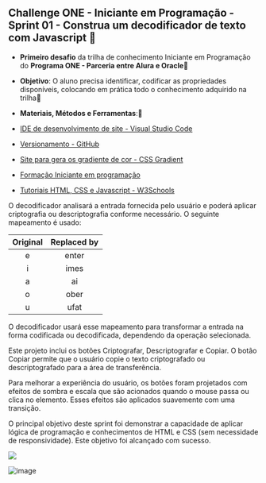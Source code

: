 ## Challenge ONE - Iniciante em Programação - Sprint 01 - Construa um decodificador de texto com Javascript 👣

* **Primeiro desafio** da trilha de conhecimento Iniciante em Programação do **Programa ONE - Parceria entre Alura e Oracle**🤝
* **Objetivo**:  O aluno precisa identificar, codificar as propriedades disponíveis, colocando em prática todo o conhecimento adquirido na trilha🤔

* **Materiais, Métodos e Ferramentas**:🧙

* [IDE de desenvolvimento de site - Visual Studio Code](https://code.visualstudio.com/) 
* [Versionamento - GitHub](https://github.com)
* [Site para gera os gradiente de cor - CSS Gradient](https://cssgradient.io/gradient-backgrounds/)
* [Formação Iniciante em programação](https://cursos.alura.com.br/formacao-logica-de-programacao-turma-3-oracle-one)
* [Tutoriais HTML, CSS e Javascript - W3Schools](https://www.w3schools.com/)



O decodificador analisará a entrada fornecida pelo usuário e poderá aplicar criptografia ou descriptografia conforme necessário. O seguinte mapeamento é usado:

| Original | Replaced by |
| :---: | :---: |
| e | enter |
| i | imes |
| a | ai |
| o | ober |
| u | ufat |

O decodificador usará esse mapeamento para transformar a entrada na forma codificada ou decodificada, dependendo da operação selecionada.

Este projeto inclui os botões Criptografar, Descriptografar e Copiar. O botão Copiar permite que o usuário copie o texto criptografado ou descriptografado para a área de transferência.

Para melhorar a experiência do usuário, os botões foram projetados com efeitos de sombra e escala que são acionados quando o mouse passa ou clica no elemento. Esses efeitos são aplicados suavemente com uma transição.

O principal objetivo deste sprint foi demonstrar a capacidade de aplicar lógica de programação e conhecimentos de HTML e CSS (sem necessidade de responsividade). Este objetivo foi alcançado com sucesso.

<img src="https://img.shields.io/badge/Status-100%25-brightgreen?style=for-the-badge&logo=appveyor">

![image](https://user-images.githubusercontent.com/49383092/213258417-95297eaa-32cb-405e-ac6c-8899d96ce184.png)

